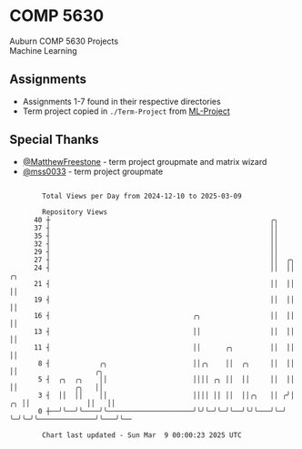 # COMP 5630
Auburn COMP 5630 Projects  
Machine Learning

## Assignments
- Assignments 1-7 found in their respective directories
- Term project copied in `./Term-Project` from [ML-Project](https://github.com/wumphlett/ML-Project)

## Special Thanks
- [@MatthewFreestone](https://github.com/MatthewFreestone) - term project groupmate and matrix wizard
- [@mss0033](https://github.com/mss0033) - term project groupmate

```

        Total Views per Day from 2024-12-10 to 2025-03-09

        Repository Views
      40 ┼                                                      ╭╮
      37 ┤                                                      ││
      35 ┤                                                      ││
      32 ┤                                                      ││
      29 ┤                                                      ││
      27 ┤                                                      ││  ╭╮
      24 ┤                                                      ││  ││    ╭╮
      21 ┤                                                      ││  ││    ││
      19 ┤                                                      ││  ││    ││
      16 ┤                                   ╭╮                 ││  ││    ││
      13 ┤                                   ││                 ││  ││    ││
      11 ┤                                   ││      ╭╮         ││  ││    ││
       8 ┤            ╭╮                     ││╭╮    ││  ╭╮     ││  ││    ││                   ╭╮
       5 ┤  ╭╮  ╭╮    ││                     ││││ ╭╮ ││  ││     ││  ││    ││              ╭╮   ││
       3 ┤  ││  ││    ││                     ││││ ││ ││  ││╭╮   ││ ╭╯│ ╭╮ ││              ││   ││
       0 ┼──╯╰──╯╰────╯╰─────────────────────╯╰╯╰─╯╰─╯╰──╯╰╯╰───╯╰─╯ ╰─╯╰─╯╰──────────────╯╰───╯╰──

        Chart last updated - Sun Mar  9 00:00:23 2025 UTC
        
```
